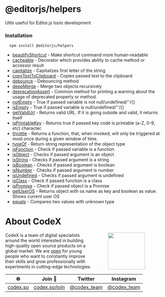 # @editorjs/helpers
Utils useful for Editor.js tools development
### Installation 
 ```
   npm install @editorjs/helpers
```
- [beautifyShortcut](https://github.com/editor-js/utils/blob/main/packages/helpers/src/beautifyShortcut.ts) - Make shortcut command more human-readable
- [cacheable](https://github.com/editor-js/utils/blob/main/packages/helpers/src/cacheable.ts) - Decorator which provides ability to cache method or accessor result
- [capitalize](https://github.com/editor-js/utils/blob/main/packages/helpers/src/capitalize.ts) - Capitalizes first letter of the string
- [copyTextToClipboard](https://github.com/editor-js/utils/blob/main/packages/helpers/src/copyTextToClipboard.ts) - Copies passed text to the clipboard
- [debounce](https://github.com/editor-js/utils/blob/main/packages/helpers/src/debounce.ts) - Debouncing method
- [deepMerge](https://github.com/editor-js/utils/blob/main/packages/helpers/src/deepMerge.ts) - Merge two objects recursively
- [deprecationAssert](https://github.com/editor-js/utils/blob/main/packages/helpers/src/deprecationAssert.ts) - Common method for printing a warning about the usage of deprecated property or method.
- [notEmpty](https://github.com/editor-js/utils/blob/main/packages/helpers/src/empty.ts) - True if passed variable is not null/undefined/''/{}
- [isEmpty](https://github.com/editor-js/utils/blob/main/packages/helpers/src/empty.ts) - True if passed variable is null/undefined/''/{}
- [getValidUrl](https://github.com/editor-js/utils/blob/main/packages/helpers/src/getValidUrl.ts) - Returns valid URL. If it is going outside and valid, it returns itself
- [isPrintableKey](https://github.com/editor-js/utils/blob/main/packages/helpers/src/isPrintableKey.ts) - Returns true if passed key code is printable (a-Z, 0-9, etc) character.
- [throttle](https://github.com/editor-js/utils/blob/main/packages/helpers/src/throttle.ts) - Returns a function, that, when invoked, will only be triggered at most once during a given window of time.
- [typeOf](https://github.com/editor-js/utils/blob/main/packages/helpers/src/typeOf.ts) - Return string representation of the object type
- [isFunction](https://github.com/editor-js/utils/blob/main/packages/helpers/src/typeOf.ts) - Check if passed variable is a function
- [isObject](https://github.com/editor-js/utils/blob/main/packages/helpers/src/typeOf.ts) - Checks if passed argument is an object
- [isString](https://github.com/editor-js/utils/blob/main/packages/helpers/src/typeOf.ts) - Checks if passed argument is a string
- [isBoolean](https://github.com/editor-js/utils/blob/main/packages/helpers/src/typeOf.ts) - Checks if passed argument is boolean
- [isNumber](https://github.com/editor-js/utils/blob/main/packages/helpers/src/typeOf.ts) - Checks if passed argument is number
- [isUndefined](https://github.com/editor-js/utils/blob/main/packages/helpers/src/typeOf.ts) - Checks if passed argument is undefined
- [isClass](https://github.com/editor-js/utils/blob/main/packages/helpers/src/typeOf.ts) - Check if passed function is a class
- [isPromise](https://github.com/editor-js/utils/blob/main/packages/helpers/src/typeOf.ts) - Check if passed object is a Promise
- [getUserOS](https://github.com/editor-js/utils/blob/main/packages/helpers/src/userOS.ts) - Returns object with os name as key and boolean as value. Shows current user OS
- [equals](https://github.com/editor-js/utils/blob/main/packages/helpers/src/userOS.ts) - Compares two values with unknown type
# About CodeX
   <img align="right" width="120" height="120" src="https://codex.so/public/app/img/codex-logo.svg" hspace="50">

   CodeX is a team of digital specialists around the world interested in building high-quality open source products on a global market. We are [open](https://codex.so/join) for young people who want to constantly improve their skills and grow professionally with experiments in cutting-edge technologies.

  | 🌐 | Join  👋  | Twitter | Instagram |
   | -- | -- | -- | -- | 
   | [codex.so](https://codex.so) | [codex.so/join](https://codex.so/join) |[@codex_team](http://twitter.com/codex_team) | [@codex_team](http://instagram.com/codex_team/) |